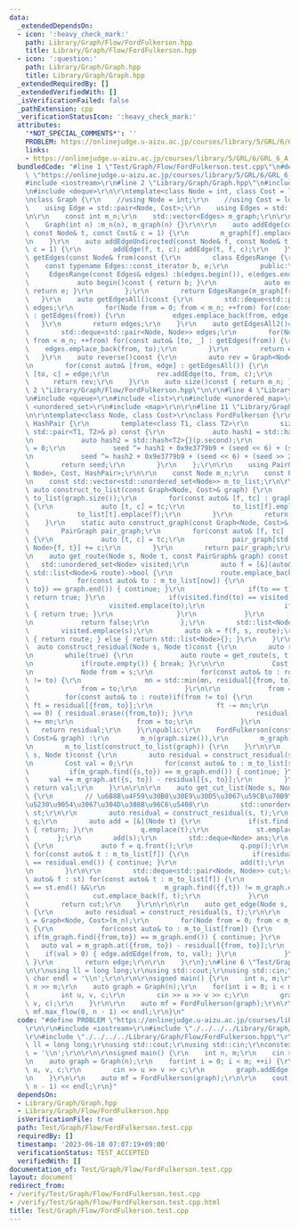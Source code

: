 ```yaml
---
data:
  _extendedDependsOn:
  - icon: ':heavy_check_mark:'
    path: Library/Graph/Flow/FordFulkerson.hpp
    title: Library/Graph/Flow/FordFulkerson.hpp
  - icon: ':question:'
    path: Library/Graph/Graph.hpp
    title: Library/Graph/Graph.hpp
  _extendedRequiredBy: []
  _extendedVerifiedWith: []
  _isVerificationFailed: false
  _pathExtension: cpp
  _verificationStatusIcon: ':heavy_check_mark:'
  attributes:
    '*NOT_SPECIAL_COMMENTS*': ''
    PROBLEM: https://onlinejudge.u-aizu.ac.jp/courses/library/5/GRL/6/GRL_6_A
    links:
    - https://onlinejudge.u-aizu.ac.jp/courses/library/5/GRL/6/GRL_6_A
  bundledCode: "#line 1 \"Test/Graph/Flow/FordFulkerson.test.cpp\"\n#define PROBLEM\
    \ \"https://onlinejudge.u-aizu.ac.jp/courses/library/5/GRL/6/GRL_6_A\"\r\n\r\n\
    #include <iostream>\r\n#line 2 \"Library/Graph/Graph.hpp\"\n#include <vector>\r\
    \n#include <deque>\r\n\r\ntemplate<class Node = int, class Cost = long long>\r\
    \nclass Graph {\r\n    //using Node = int;\r\n    //using Cost = long long;\r\n\
    \    using Edge = std::pair<Node, Cost>;\r\n    using Edges = std::vector<Edge>;\r\
    \n\r\n    const int m_n;\r\n    std::vector<Edges> m_graph;\r\n\r\npublic:\r\n\
    \    Graph(int n) :m_n(n), m_graph(n) {}\r\n\r\n    auto addEdge(const Node& f,\
    \ const Node& t, const Cost& c = 1) {\r\n        m_graph[f].emplace_back(t, c);\r\
    \n    }\r\n    auto addEdgeUndirected(const Node& f, const Node& t, const Cost&\
    \ c = 1) {\r\n        addEdge(f, t, c); addEdge(t, f, c);\r\n    }\r\n    auto\
    \ getEdges(const Node& from)const {\r\n        class EdgesRange {\r\n        \
    \    const typename Edges::const_iterator b, e;\r\n        public:\r\n       \
    \     EdgesRange(const Edges& edges) :b(edges.begin()), e(edges.end()) {}\r\n\
    \            auto begin()const { return b; }\r\n            auto end()const {\
    \ return e; }\r\n        };\r\n        return EdgesRange(m_graph[from]);\r\n \
    \   }\r\n    auto getEdgesAll()const {\r\n        std::deque<std::pair<Node, Edge>>\
    \ edges;\r\n        for(Node from = 0; from < m_n; ++from) for(const auto& edge\
    \ : getEdges(from)) {\r\n            edges.emplace_back(from, edge);\r\n     \
    \   }\r\n        return edges;\r\n    }\r\n    auto getEdgesAll2()const {\r\n\
    \        std::deque<std::pair<Node, Node>> edges;\r\n        for(Node from = 0;\
    \ from < m_n; ++from) for(const auto& [to, _] : getEdges(from)) {\r\n        \
    \    edges.emplace_back(from, to);\r\n        }\r\n        return edges;\r\n \
    \   }\r\n    auto reverse()const {\r\n        auto rev = Graph<Node, Cost>(m_n);\r\
    \n        for(const auto& [from, edge] : getEdgesAll()) {\r\n            auto\
    \ [to, c] = edge;\r\n            rev.addEdge(to, from, c);\r\n        }\r\n  \
    \      return rev;\r\n    }\r\n    auto size()const { return m_n; };\r\n};\n#line\
    \ 2 \"Library/Graph/Flow/FordFulkerson.hpp\"\n\r\n#line 4 \"Library/Graph/Flow/FordFulkerson.hpp\"\
    \n#include <queue>\r\n#include <list>\r\n#include <unordered_map>\r\n#include\
    \ <unordered_set>\r\n#include <map>\r\n\r\n#line 11 \"Library/Graph/Flow/FordFulkerson.hpp\"\
    \n\r\ntemplate<class Node, class Cost>\r\nclass FordFulkerson {\r\n\r\n    struct\
    \ HashPair {\r\n        template<class T1, class T2>\r\n        size_t operator()(const\
    \ std::pair<T1, T2>& p) const {\r\n            auto hash1 = std::hash<T1>{}(p.first);\r\
    \n            auto hash2 = std::hash<T2>{}(p.second);\r\n            size_t seed\
    \ = 0;\r\n            seed ^= hash1 + 0x9e3779b9 + (seed << 6) + (seed >> 2);\r\
    \n            seed ^= hash2 + 0x9e3779b9 + (seed << 6) + (seed >> 2);\r\n    \
    \        return seed;\r\n        }\r\n    };\r\n\r\n    using PairGraph = std::unordered_map<std::pair<Node,\
    \ Node>, Cost, HashPair>;\r\n\r\n    const Node m_n;\r\n    const PairGraph m_graph;\r\
    \n    const std::vector<std::unordered_set<Node>> m_to_list;\r\n\r\n    static\
    \ auto construct_to_list(const Graph<Node, Cost>& graph) {\r\n        std::vector<std::unordered_set<Node>>\
    \ to_list(graph.size());\r\n        for(const auto& [f, tc] : graph.getEdgesAll())\
    \ {\r\n            auto [t, c] = tc;\r\n            to_list[f].emplace(t);\r\n\
    \            to_list[t].emplace(f);\r\n        }\r\n        return to_list;\r\n\
    \    }\r\n    static auto construct_graph(const Graph<Node, Cost>& graph) {\r\n\
    \        PairGraph pair_graph;\r\n        for(const auto& [f, tc] : graph.getEdgesAll())\
    \ {\r\n            auto [t, c] = tc;\r\n            pair_graph[std::pair<Node,\
    \ Node>{f, t}] += c;\r\n        }\r\n        return pair_graph;\r\n    }\r\n\r\
    \n    auto get_route(Node s, Node t, const PairGraph& graph) const {\r\n     \
    \   std::unordered_set<Node> visited;\r\n        auto f = [&](auto&& f, Node now,\
    \ std::list<Node>& route)->bool {\r\n            route.emplace_back(now);\r\n\
    \            for(const auto& to : m_to_list[now]) {\r\n                if(graph.find({now,\
    \ to}) == graph.end()) { continue; }\r\n                if(to == t) { route.emplace_back(t);\
    \ return true; }\r\n                if(visited.find(to) == visited.end()) {\r\n\
    \                    visited.emplace(to);\r\n                    if(f(f, to, route))\
    \ { return true; }\r\n                }\r\n            }\r\n            route.pop_back();\r\
    \n            return false;\r\n        };\r\n        std::list<Node> route;\r\n\
    \        visited.emplace(s);\r\n        auto ok = f(f, s, route);\r\n        if(ok)\
    \ { return route; } else { return std::list<Node>{}; }\r\n    }\r\n\r\n\r\n  \
    \  auto construct_residual(Node s, Node t)const {\r\n        auto residual = m_graph;\r\
    \n        while(true) {\r\n            auto route = get_route(s, t, residual);\r\
    \n            if(route.empty()) { break; }\r\n\r\n            Cost mn = 1e9;\r\
    \n            Node from = s;\r\n            for(const auto& to : route)if(from\
    \ != to) {\r\n                mn = std::min(mn, residual[{from, to}]);\r\n   \
    \             from = to;\r\n            }\r\n\r\n            from = s;\r\n   \
    \         for(const auto& to : route)if(from != to) {\r\n                auto&\
    \ ft = residual[{from, to}];\r\n                ft -= mn;\r\n                if(ft\
    \ == 0) { residual.erase({from,to}); }\r\n                residual[{to, from}]\
    \ += mn;\r\n                from = to;\r\n            }\r\n        }\r\n     \
    \   return residual;\r\n    }\r\npublic:\r\n    FordFulkerson(const Graph<Node,\
    \ Cost>& graph) :\r\n        m_n(graph.size()),\r\n        m_graph(construct_graph(graph)),\r\
    \n        m_to_list(construct_to_list(graph)) {\r\n    }\r\n\r\n    auto max_flow(Node\
    \ s, Node t)const {\r\n        auto residual = construct_residual(s, t);\r\n\r\
    \n        Cost val = 0;\r\n        for(const auto& to : m_to_list[s]) {\r\n  \
    \          if(m_graph.find({s,to}) == m_graph.end()) { continue; }\r\n       \
    \     val += m_graph.at({s, to}) - residual[{s, to}];\r\n        }\r\n       \
    \ return val;\r\n    }\r\n\r\n\r\n    auto get_cut_list(Node s, Node t) const\
    \ {\r\n        // \u6B8B\u4F59\u30B0\u30E9\u30D5\u3067\u59CB\u70B9\u304B\u3089\
    \u5230\u9054\u3067\u304D\u308B\u96C6\u5408\r\n        std::unordered_set<Node>\
    \ st;\r\n\r\n        auto residual = construct_residual(s, t);\r\n        std::queue<Node>\
    \ q;\r\n        auto add = [&](Node t) {\r\n            if(st.find(t) != st.end())\
    \ { return; }\r\n            q.emplace(t);\r\n            st.emplace(t);\r\n \
    \       };\r\n        add(s);\r\n        std::deque<Node> ans;\r\n        while(!q.empty())\
    \ {\r\n            auto f = q.front();\r\n            q.pop();\r\n           \
    \ for(const auto& t : m_to_list[f]) {\r\n                if(residual.find({f,t})\
    \ == residual.end()) { continue; }\r\n                add(t);\r\n            }\r\
    \n        }\r\n\r\n        std::deque<std::pair<Node, Node>> cut;\r\n        for(const\
    \ auto& f : st) for(const auto& t : m_to_list[f]) {\r\n            if(st.find(t)\
    \ == st.end() &&\r\n               m_graph.find({f,t}) != m_graph.end()) {\r\n\
    \                cut.emplace_back(f, t);\r\n            }\r\n        }\r\n\r\n\
    \        return cut;\r\n    }\r\n\r\n\r\n    auto get_edge(Node s, Node t)const\
    \ {\r\n        auto residual = construct_residual(s, t);\r\n\r\n        auto edge\
    \ = Graph<Node, Cost>(m_n);\r\n        for(Node from = 0; from < m_n; ++from)\
    \ {\r\n            for(const auto& to : m_to_list[from]) {\r\n               \
    \ if(m_graph.find({from,to}) == m_graph.end()) { continue; }\r\n             \
    \   auto val = m_graph.at({from, to}) - residual[{from, to}];\r\n            \
    \    if(val > 0) { edge.addEdge(from, to, val); }\r\n            }\r\n       \
    \ }\r\n        return edge;\r\n\r\n    }\r\n};\n#line 6 \"Test/Graph/Flow/FordFulkerson.test.cpp\"\
    \n\r\nusing ll = long long;\r\nusing std::cout;\r\nusing std::cin;\r\nconstexpr\
    \ char endl = '\\n';\r\n\r\n\r\nsigned main() {\r\n    int n, m;\r\n    cin >>\
    \ n >> m;\r\n    auto graph = Graph(n);\r\n    for(int i = 0; i < m; ++i) {\r\n\
    \        int u, v, c;\r\n        cin >> u >> v >> c;\r\n        graph.addEdge(u,\
    \ v, c);\r\n    }\r\n\r\n    auto mf = FordFulkerson(graph);\r\n\r\n    cout <<\
    \ mf.max_flow(0, n - 1) << endl;\r\n}\n"
  code: "#define PROBLEM \"https://onlinejudge.u-aizu.ac.jp/courses/library/5/GRL/6/GRL_6_A\"\
    \r\n\r\n#include <iostream>\r\n#include \"./../../../Library/Graph/Graph.hpp\"\
    \r\n#include \"./../../../Library/Graph/Flow/FordFulkerson.hpp\"\r\n\r\nusing\
    \ ll = long long;\r\nusing std::cout;\r\nusing std::cin;\r\nconstexpr char endl\
    \ = '\\n';\r\n\r\n\r\nsigned main() {\r\n    int n, m;\r\n    cin >> n >> m;\r\
    \n    auto graph = Graph(n);\r\n    for(int i = 0; i < m; ++i) {\r\n        int\
    \ u, v, c;\r\n        cin >> u >> v >> c;\r\n        graph.addEdge(u, v, c);\r\
    \n    }\r\n\r\n    auto mf = FordFulkerson(graph);\r\n\r\n    cout << mf.max_flow(0,\
    \ n - 1) << endl;\r\n}"
  dependsOn:
  - Library/Graph/Graph.hpp
  - Library/Graph/Flow/FordFulkerson.hpp
  isVerificationFile: true
  path: Test/Graph/Flow/FordFulkerson.test.cpp
  requiredBy: []
  timestamp: '2023-06-18 07:07:19+09:00'
  verificationStatus: TEST_ACCEPTED
  verifiedWith: []
documentation_of: Test/Graph/Flow/FordFulkerson.test.cpp
layout: document
redirect_from:
- /verify/Test/Graph/Flow/FordFulkerson.test.cpp
- /verify/Test/Graph/Flow/FordFulkerson.test.cpp.html
title: Test/Graph/Flow/FordFulkerson.test.cpp
---
```

